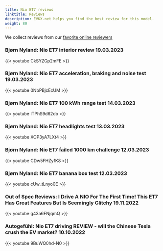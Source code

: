```yaml
---
title: Nio ET7 reviews
linktitle: Reviews
description: EVKX.net helps you find the best review for this model. 
weight: 80
---
```

We collect reviews from our [favorite online reviewers](/guides/evreviewers/)

### Bjørn Nyland: Nio ET7 interior review 19.03.2023

{{< youtube CkSYZGp2mFE >}}
### Bjørn Nyland: Nio ET7 acceleration, braking and noise test 19.03.2023

{{< youtube 0NbPBjcEcUM >}}
### Bjørn Nyland: Nio ET7 100 kWh range test 14.03.2023

{{< youtube ITPhS9d62do >}}
### Bjørn Nyland: Nio ET7 headlights test 13.03.2023

{{< youtube XOP3yA7LXt4 >}}
### Bjørn Nyland: Nio ET7 failed 1000 km challenge 12.03.2023

{{< youtube CDw5FHZyfK8 >}}
### Bjørn Nyland: Nio ET7 banana box test 12.03.2023

{{< youtube cUw_tLnyo0E >}}
### Out of Spec Reviews: I Drive A NIO For The First Time! This ET7 Has Great Features But Is Seemingly Glitchy 19.11.2022

{{< youtube g43a6FNjqmQ >}}
### Autogefühl: Nio ET7 driving REVIEW - will the Chinese Tesla crush the EV market? 10.10.2022

{{< youtube 9BuWQ0hd-N0 >}}
